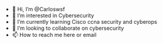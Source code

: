 - 👋 Hi, I’m @Carloswsf
- 👀 I’m interested in Cybersecurity
- 🌱 I’m currently learning Cisco ccna security and cyberops
- 💞️ I’m looking to collaborate on cybersecurity
- 📫 How to reach me here or email

<!---
Carloswsf/Carloswsf is a ✨ special ✨ repository because its `README.md` (this file) appears on your GitHub profile.
You can click the Preview link to take a look at your changes.
--->
